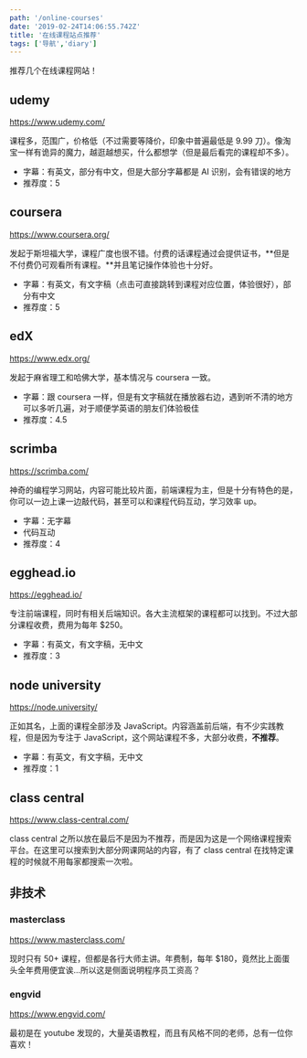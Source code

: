 ```yaml
---
path: '/online-courses'
date: '2019-02-24T14:06:55.742Z'
title: '在线课程站点推荐'
tags: ['导航','diary']
---
```


推荐几个在线课程网站！

## udemy

https://www.udemy.com/

课程多，范围广，价格低（不过需要等降价，印象中普遍最低是 9.99 刀）。像淘宝一样有诡异的魔力，越逛越想买，什么都想学（但是最后看完的课程却不多）。

- 字幕：有英文，部分有中文，但是大部分字幕都是 AI 识别，会有错误的地方
- 推荐度：5

## coursera

https://www.coursera.org/

发起于斯坦福大学，课程广度也很不错。付费的话课程通过会提供证书，**但是不付费仍可观看所有课程。**并且笔记操作体验也十分好。

- 字幕：有英文，有文字稿（点击可直接跳转到课程对应位置，体验很好），部分有中文
- 推荐度：5

## edX

https://www.edx.org/

发起于麻省理工和哈佛大学，基本情况与 coursera 一致。

- 字幕：跟 coursera 一样，但是有文字稿就在播放器右边，遇到听不清的地方可以多听几遍，对于顺便学英语的朋友们体验极佳
- 推荐度：4.5

## scrimba

https://scrimba.com/

神奇的编程学习网站，内容可能比较片面，前端课程为主，但是十分有特色的是，你可以一边上课一边敲代码，甚至可以和课程代码互动，学习效率 up。

- 字幕：无字幕
- 代码互动
- 推荐度：4

## egghead.io

https://egghead.io/

专注前端课程，同时有相关后端知识。各大主流框架的课程都可以找到。不过大部分课程收费，费用为每年 \$250。

- 字幕：有英文，有文字稿，无中文
- 推荐度：3

## node university

https://node.university/

正如其名，上面的课程全部涉及 JavaScript。内容涵盖前后端，有不少实践教程，但是因为专注于 JavaScript，这个网站课程不多，大部分收费，**不推荐**。

- 字幕：有英文，有文字稿，无中文
- 推荐度：1

## class central

https://www.class-central.com/

class central 之所以放在最后不是因为不推荐，而是因为这是一个网络课程搜索平台。在这里可以搜索到大部分网课网站的内容，有了 class central 在找特定课程的时候就不用每家都搜索一次啦。

## 非技术

### masterclass

https://www.masterclass.com/

现时只有 50+ 课程，但都是各行大师主讲。年费制，每年 \$180，竟然比上面蛋头全年费用便宜诶...所以这是侧面说明程序员工资高？

### engvid

https://www.engvid.com/

最初是在 youtube 发现的，大量英语教程，而且有风格不同的老师，总有一位你喜欢！